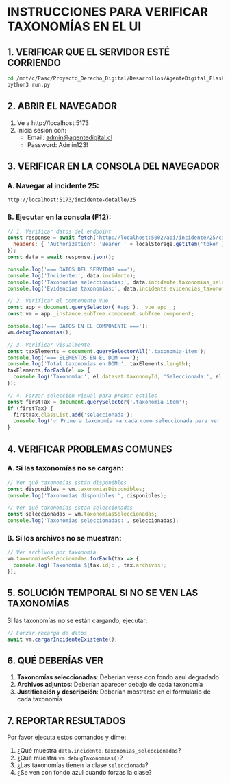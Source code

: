 # INSTRUCCIONES PARA VERIFICAR TAXONOMÍAS EN EL UI

## 1. VERIFICAR QUE EL SERVIDOR ESTÉ CORRIENDO
```bash
cd /mnt/c/Pasc/Proyecto_Derecho_Digital/Desarrollos/AgenteDigital_Flask/agente_digital_api
python3 run.py
```

## 2. ABRIR EL NAVEGADOR
1. Ve a http://localhost:5173
2. Inicia sesión con:
   - Email: admin@agentedigital.cl
   - Password: Admin123!

## 3. VERIFICAR EN LA CONSOLA DEL NAVEGADOR

### A. Navegar al incidente 25:
```
http://localhost:5173/incidente-detalle/25
```

### B. Ejecutar en la consola (F12):
```javascript
// 1. Verificar datos del endpoint
const response = await fetch('http://localhost:5002/api/incidente/25/cargar_completo', {
  headers: { 'Authorization': 'Bearer ' + localStorage.getItem('token') }
});
const data = await response.json();

console.log('=== DATOS DEL SERVIDOR ===');
console.log('Incidente:', data.incidente);
console.log('Taxonomías seleccionadas:', data.incidente.taxonomias_seleccionadas);
console.log('Evidencias taxonomías:', data.incidente.evidencias_taxonomias);

// 2. Verificar el componente Vue
const app = document.querySelector('#app').__vue_app__;
const vm = app._instance.subTree.component.subTree.component;

console.log('=== DATOS EN EL COMPONENTE ===');
vm.debugTaxonomias();

// 3. Verificar visualmente
const taxElements = document.querySelectorAll('.taxonomia-item');
console.log('=== ELEMENTOS EN EL DOM ===');
console.log('Total taxonomías en DOM:', taxElements.length);
taxElements.forEach(el => {
  console.log('Taxonomía:', el.dataset.taxonomyId, 'Seleccionada:', el.classList.contains('seleccionada'));
});

// 4. Forzar selección visual para probar estilos
const firstTax = document.querySelector('.taxonomia-item');
if (firstTax) {
  firstTax.classList.add('seleccionada');
  console.log('✅ Primera taxonomía marcada como seleccionada para ver el estilo');
}
```

## 4. VERIFICAR PROBLEMAS COMUNES

### A. Si las taxonomías no se cargan:
```javascript
// Ver qué taxonomías están disponibles
const disponibles = vm.taxonomiasDisponibles;
console.log('Taxonomías disponibles:', disponibles);

// Ver qué taxonomías están seleccionadas
const seleccionadas = vm.taxonomiasSeleccionadas;
console.log('Taxonomías seleccionadas:', seleccionadas);
```

### B. Si los archivos no se muestran:
```javascript
// Ver archivos por taxonomía
vm.taxonomiasSeleccionadas.forEach(tax => {
  console.log(`Taxonomía ${tax.id}:`, tax.archivos);
});
```

## 5. SOLUCIÓN TEMPORAL SI NO SE VEN LAS TAXONOMÍAS

Si las taxonomías no se están cargando, ejecutar:
```javascript
// Forzar recarga de datos
await vm.cargarIncidenteExistente();
```

## 6. QUÉ DEBERÍAS VER

1. **Taxonomías seleccionadas**: Deberían verse con fondo azul degradado
2. **Archivos adjuntos**: Deberían aparecer debajo de cada taxonomía
3. **Justificación y descripción**: Deberían mostrarse en el formulario de cada taxonomía

## 7. REPORTAR RESULTADOS

Por favor ejecuta estos comandos y dime:
1. ¿Qué muestra `data.incidente.taxonomias_seleccionadas`?
2. ¿Qué muestra `vm.debugTaxonomias()`?
3. ¿Las taxonomías tienen la clase `seleccionada`?
4. ¿Se ven con fondo azul cuando forzas la clase?